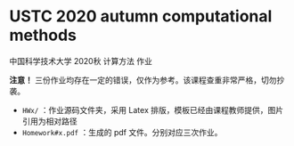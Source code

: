 # USTC 2020 autumn computational methods
中国科学技术大学 2020秋 计算方法 作业

**注意！** 三份作业均存在一定的错误，仅作为参考。该课程查重非常严格，切勿抄袭。
* `HWx/` ：作业源码文件夹，采用 Latex 排版，模板已经由课程教师提供，图片引用为相对路径
* `Homework#x.pdf` ：生成的 pdf 文件。分别对应三次作业。